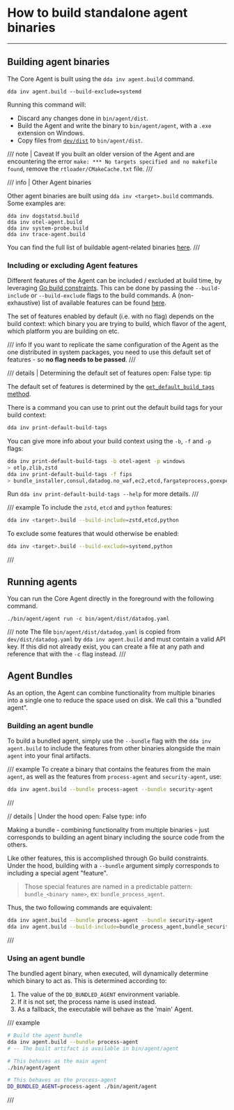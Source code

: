 # How to build standalone agent binaries

-----

## Building agent binaries

The Core Agent is built using the `dda inv agent.build` command.

```
dda inv agent.build --build-exclude=systemd
```

Running this command will:

- Discard any changes done in `bin/agent/dist`.
- Build the Agent and write the binary to `bin/agent/agent`, with a `.exe` extension on Windows.
- Copy files from [`dev/dist`](https://github.com/DataDog/datadog-agent/blob/main/dev/dist/README.md) to `bin/agent/dist`.

/// note | Caveat
If you built an older version of the Agent and are encountering the error `make: *** No targets specified and no makefile found`, remove the `rtloader/CMakeCache.txt` file.
///

/// info | Other Agent binaries

Other agent binaries are built using `dda inv <target>.build` commands. Some examples are:

```
dda inv dogstatsd.build
dda inv otel-agent.build
dda inv system-probe.build
dda inv trace-agent.build
```

You can find the full list of buildable agent-related binaries [here](../../reference/builds/components.md#agent-binaries).
///

### Including or excluding Agent features

Different features of the Agent can be included / excluded at build time, by leveraging [Go build constraints](https://pkg.go.dev/cmd/go#hdr-Build_constraints). This can be done by passing the `--build-include` or `--build-exclude` flags to the build commands. A (non-exhaustive) list of available features can be found [here](../../reference/builds/components.md#agent-features).

The set of features enabled by default (i.e. with no flag) depends on the build context: which binary you are trying to build, which flavor of the agent, which platform you are building on etc.

/// info
If you want to replicate the same configuration of the Agent as the one distributed in system packages, you need to use this default set of features - so **no flag needs to be passed**.
///

/// details | Determining the default set of features
    open: False
    type: tip

The default set of features is determined by the [`get_default_build_tags` method](https://github.com/DataDog/datadog-agent/blob/main/tasks/build_tags.py#L394).

There is a command you can use to print out the default build tags for your build context:
```bash
dda inv print-default-build-tags
```

You can give more info about your build context using the `-b`, `-f` and `-p` flags:
```bash
dda inv print-default-build-tags -b otel-agent -p windows
> otlp,zlib,zstd
dda inv print-default-build-tags -f fips
> bundle_installer,consul,datadog.no_waf,ec2,etcd,fargateprocess,goexperiment.systemcrypto,grpcnotrace,jmx,kubeapiserver,kubelet,ncm,oracle,orchestrator,otlp,python,requirefips,trivy_no_javadb,zk,zlib,zstd
```
Run `dda inv print-default-build-tags --help` for more details.
///

/// example
To include the `zstd`, `etcd` and `python` features:
```bash
dda inv <target>.build --build-include=zstd,etcd,python
```

To exclude some features that would otherwise be enabled:
```bash
dda inv <target>.build --build-exclude=systemd,python
```
///

## Running agents

You can run the Core Agent directly in the foreground with the following command.

```
./bin/agent/agent run -c bin/agent/dist/datadog.yaml
```

/// note
The file `bin/agent/dist/datadog.yaml` is copied from `dev/dist/datadog.yaml` by `dda inv agent.build` and must contain a valid API key. If this did not already exist, you can create a file at any path and reference that with the `-c` flag instead.
///

## Agent Bundles
As an option, the Agent can combine functionality from multiple binaries into a single one to reduce the space used on disk. We call this a "bundled agent".


### Building an agent bundle

To build a bundled agent, simply use the `--bundle` flag with the `dda inv agent.build` to include the features from other binaries alongside the main `agent` into your final artifacts.

/// example
To create a binary that contains the features from the main `agent`, as well as the features from `process-agent` and `security-agent`, use:
```bash
dda inv agent.build --bundle process-agent --bundle security-agent
```
///

// details | Under the hood
    open: False
    type: info

Making a bundle - combining functionality from multiple binaries - just corresponds to building an agent binary including the source code from the others.

Like other features, this is accomplished through Go build constraints. Under the hood, building with a `--bundle` argument simply corresponds to including a special agent "feature".
> Those special features are named in a predictable pattern: `bundle_<binary name>`, ex: `bundle_process_agent`.

Thus, the two following commands are equivalent:
```bash
dda inv agent.build --bundle process-agent --bundle security-agent
dda inv agent.build --build-include=bundle_process_agent,bundle_security_agent
```
///

### Using an agent bundle

The bundled agent binary, when executed, will dynamically determine which binary to act as. This is determined according to:

1. The value of the `DD_BUNDLED_AGENT` environment variable.
1. If it is not set, the process name is used instead.
1. As a fallback, the executable will behave as the 'main' Agent.


/// example
```bash
# Build the agent bundle
dda inv agent.build --bundle process-agent
# -- The built artifact is available in bin/agent/agent

# This behaves as the main agent
./bin/agent/agent

# This behaves as the process-agent
DD_BUNDLED_AGENT=process-agent ./bin/agent/agent
```
///

